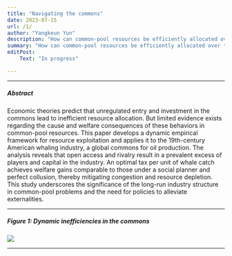 ```yaml
---
title: "Navigating the commons"
date: 2023-07-15 
url: /1/
author: "Yangkeun Yun"
description: "How can common-pool resources be efficiently allocated over the long run? This study develops a model of industry dynamics and estimates it using data from the American whaling industry."
summary: "How can common-pool resources be efficiently allocated over the long run? This study develops a model of industry dynamics and estimates it using data from the American whaling industry."
editPost:
    Text: "In progress"

---
```


---

##### Abstract

Economic theories predict that unregulated entry and investment in the commons lead to inefficient resource allocation. But limited evidence exists regarding the cause and welfare consequences of these behaviors in common-pool resources. This paper develops a dynamic empirical framework for resource exploitation and applies it to the 19th-century American whaling industry, a global commons for oil production. The analysis reveals that open access and rivalry result in a prevalent excess of players and capital in the industry. An optimal tax per unit of whale catch achieves welfare gains comparable to those under a social planner and perfect collusion, thereby mitigating congestion and resource depletion. This study underscores the significance of the long-run industry structure in common-pool problems and the need for policies to alleviate externalities.

---

##### Figure 1: Dynamic inefficiencies in the commons

![](/Fig1.png)

---
